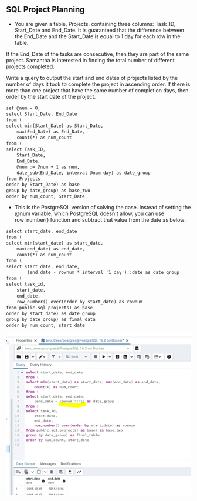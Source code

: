 ## SQL Project Planning


- You are given a table, Projects, containing three columns: Task_ID, Start_Date and End_Date. It is guaranteed that the difference between the End_Date and the Start_Date is equal to 1 day for each row in the table.

If the End_Date of the tasks are consecutive, then they are part of the same project. Samantha is interested in finding the total number of different projects completed.

Write a query to output the start and end dates of projects listed by the number of days it took to complete the project in ascending order. If there is more than one project that have the same number of completion days, then order by the start date of the project.


```
set @num = 0;
select Start_Date, End_Date
from (
select min(Start_Date) as Start_Date, 
    max(End_Date) as End_Date,
    count(*) as num_count
from (
select Task_ID,
    Start_Date,
    End_Date,
    @num := @num + 1 as num,
    date_sub(End_Date, interval @num day) as date_group
from Projects
order by Start_Date) as base
group by date_group) as base_two
order by num_count, Start_Date
```


- This is the PostgreSQL version of solving the case. Instead of setting the @num variable, which PostgreSQL doesn't allow, you can use row_number() function and subtract that value from the date as below:


```
select start_date, end_date
from (
select min(start_date) as start_date,
	max(end_date) as end_date,
	count(*) as num_count
from (
select start_date, end_date,
		(end_date - rownum * interval '1 day')::date as date_group
from (
select task_id,
	start_date,
	end_date,
	row_number() over(order by start_date) as rownum
from public.sql_projects) as base
order by start_date) as date_group
group by date_group) as final_data
order by num_count, start_date
```


![postgresql-not-using-variable-but-row-number](/pictures/hackerrank-sql-coding/medium-level-challenge-two/postgresql-not-using-variable-but-row-number.PNG "postgresql not using variable but row number")